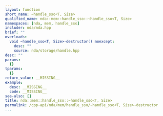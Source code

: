 ```yaml
---
layout: function
short_name: ~handle_sso<T, Size>
qualified_name: nda::mem::handle_sso::~handle_sso<T, Size>
namespaces: [nda, mem, handle_sso]
includer: nda/nda.hpp
brief: ""
overloads:
  void ~handle_sso<T, Size>-destructor() noexcept:
    desc: ""
    source: nda/storage/handle.hpp
desc: ""
params:
  {}
tparams:
  {}
return_value: __MISSING__
example:
  desc: __MISSING__
  code: __MISSING__
see-also: []
title: nda::mem::handle_sso::~handle_sso<T, Size>
permalink: /cpp-api/nda/mem/handle_sso/~handle_sso<T, Size>-destructor
...
```


